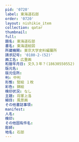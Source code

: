 ```yaml
---
pid: '0720'
label: 東海道石部
order: '0720'
layout: nishikie_item
collection: qatar
thumbnail: 
full: 
題名: 東海道石部
書名: 東海道絵図
所蔵機関: 東京大学史料編纂所
請求記号: '0180-2-(52)'
画工名: 広重画
和暦年月日: 文久３年？(18630550552)
版元名: 
版元住所: 
判: 中判
形態: 竪絵 １枚
彩色: 錦絵
検印状況: なし
主題: 将軍上洛
細目: 風景画
その他書誌事項: 
manifest: 
人名: 
検印: 
その他固有件名: 
彫師: 
地名: 石部
---
```

